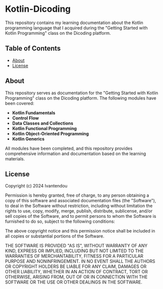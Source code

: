# Kotlin-Dicoding

This repository contains my learning documentation about the Kotlin programming language that I acquired during the "Getting Started with Kotlin Programming" class on the Dicoding platform.

## Table of Contents
- [About](#about)
- [License](#license)

## About

This repository serves as documentation for the "Getting Started with Kotlin Programming" class on the Dicoding platform. The following modules have been covered:

- **Kotlin Fundamentals**
- **Control Flow**
- **Data Classes and Collections**
- **Kotlin Functional Programming**
- **Kotlin Object-Oriented Programming**
- **Kotlin Generics**

All modules have been completed, and this repository provides comprehensive information and documentation based on the learning materials.

## License
Copyright (c) 2024 Ivantendou

Permission is hereby granted, free of charge, to any person obtaining a copy
of this software and associated documentation files (the "Software"), to deal
in the Software without restriction, including without limitation the rights
to use, copy, modify, merge, publish, distribute, sublicense, and/or sell
copies of the Software, and to permit persons to whom the Software is
furnished to do so, subject to the following conditions:

The above copyright notice and this permission notice shall be included in all
copies or substantial portions of the Software.

THE SOFTWARE IS PROVIDED "AS IS", WITHOUT WARRANTY OF ANY KIND, EXPRESS OR
IMPLIED, INCLUDING BUT NOT LIMITED TO THE WARRANTIES OF MERCHANTABILITY,
FITNESS FOR A PARTICULAR PURPOSE AND NONINFRINGEMENT. IN NO EVENT SHALL THE
AUTHORS OR COPYRIGHT HOLDERS BE LIABLE FOR ANY CLAIM, DAMAGES OR OTHER
LIABILITY, WHETHER IN AN ACTION OF CONTRACT, TORT OR OTHERWISE, ARISING FROM,
OUT OF OR IN CONNECTION WITH THE SOFTWARE OR THE USE OR OTHER DEALINGS IN THE
SOFTWARE.
